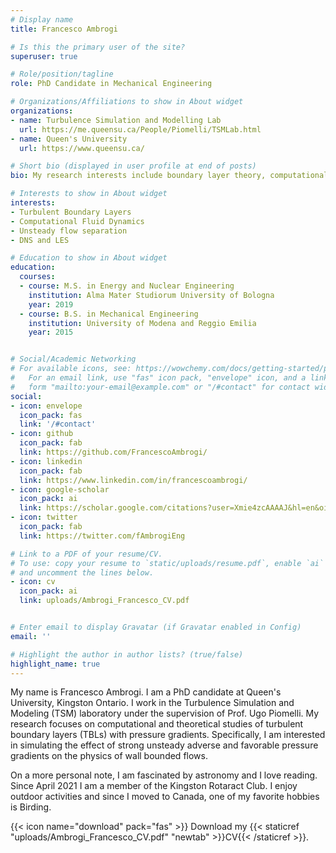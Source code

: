 ```yaml
---
# Display name
title: Francesco Ambrogi

# Is this the primary user of the site?
superuser: true

# Role/position/tagline
role: PhD Candidate in Mechanical Engineering

# Organizations/Affiliations to show in About widget
organizations:
- name: Turbulence Simulation and Modelling Lab
  url: https://me.queensu.ca/People/Piomelli/TSMLab.html
- name: Queen's University
  url: https://www.queensu.ca/

# Short bio (displayed in user profile at end of posts)
bio: My research interests include boundary layer theory, computational fluid dynamics, direct numerical and large eddy simulations of turbulent flows.

# Interests to show in About widget
interests:
- Turbulent Boundary Layers
- Computational Fluid Dynamics
- Unsteady flow separation
- DNS and LES

# Education to show in About widget
education:
  courses:
  - course: M.S. in Energy and Nuclear Engineering
    institution: Alma Mater Studiorum University of Bologna
    year: 2019
  - course: B.S. in Mechanical Engineering
    institution: University of Modena and Reggio Emilia
    year: 2015


# Social/Academic Networking
# For available icons, see: https://wowchemy.com/docs/getting-started/page-builder/#icons
#   For an email link, use "fas" icon pack, "envelope" icon, and a link in the
#   form "mailto:your-email@example.com" or "/#contact" for contact widget.
social:
- icon: envelope
  icon_pack: fas
  link: '/#contact'
- icon: github
  icon_pack: fab
  link: https://github.com/FrancescoAmbrogi/
- icon: linkedin
  icon_pack: fab
  link: https://www.linkedin.com/in/francescoambrogi/
- icon: google-scholar
  icon_pack: ai
  link: https://scholar.google.com/citations?user=Xmie4zcAAAAJ&hl=en&oi=ao
- icon: twitter
  icon_pack: fab
  link: https://twitter.com/fAmbrogiEng

# Link to a PDF of your resume/CV.
# To use: copy your resume to `static/uploads/resume.pdf`, enable `ai` icons in `params.toml`,
# and uncomment the lines below.
- icon: cv
  icon_pack: ai
  link: uploads/Ambrogi_Francesco_CV.pdf


# Enter email to display Gravatar (if Gravatar enabled in Config)
email: ''

# Highlight the author in author lists? (true/false)
highlight_name: true
---
```


My name is Francesco Ambrogi. I am a PhD candidate at Queen's University, Kingston Ontario. I work in the Turbulence Simulation and Modeling (TSM) laboratory under the supervision of Prof. Ugo Piomelli. My research focuses on computational and theoretical studies of turbulent boundary layers (TBLs) with pressure gradients. Specifically, I am interested in simulating the effect of strong unsteady adverse and favorable pressure gradients on the physics of wall bounded flows.

On a more personal note, I am fascinated by astronomy and I love reading. Since April 2021 I am a member of the Kingston Rotaract Club. I enjoy outdoor activities and since I moved to Canada, one of my favorite hobbies is Birding.


{{< icon name="download" pack="fas" >}} Download my {{< staticref "uploads/Ambrogi_Francesco_CV.pdf" "newtab" >}}CV{{< /staticref >}}.
